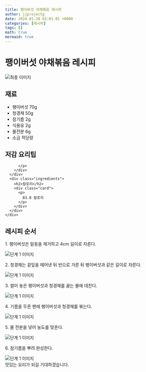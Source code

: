 ```yaml
---
title: 팽이버섯 야채볶음 레시피
author: jjprojectg
date: 2024-01-20 03:01:01 +0000
categories: [레시피]
tags: []
math: true
mermaid: true
---
```

<meta name="og:type" content="website"/>
<meta charset="UTF-8"/>
<div class="header">
  <h1>팽이버섯 야채볶음 레시피</h1>
</div>

<div class="container my-4">
  <div class="row">
    <div class="col-12 col-md-6">
      <div class="recipe-image">
        <img src="http://www.foodsafetykorea.go.kr/uploadimg/20141117/20141117053827_1416213507603.jpg" class="step-image" alt="최종 이미지"/>
      </div>
    </div>
    <div class="col-12 col-md-6">
      <div class="ingredients">
        <h2>재료</h2>
        <ul class="card">
          <li> 팽이버섯 70g </li>
          <li>  청경채 50g </li>
          <li>  참기름 2g </li>
          <li>  식용유 2g </li>
          <li>  물전분 6g </li>
          <li>  소금 적당량 </li>
</ul>
      </div>
    </div>
    <div class="col-12 col-md-6">
      <div class="ingredients">
        <h2>저감 요리팁</h2>
        <div class="card"> 
          <p>
            
          </p>
        </div>
      </div>
      <div class="ingredients">
        <h2>칼로리</h2>
        <div class="card"> 
          <p>
            83.0 칼로리
          </p>
        </div>
      </div>
    </div>
  </div>

  <h2 class="my-4">레시피 순서</h2>
  <div class="card recipe-card">
    <div class="card-body recipe-step">
      <p class="card-text step-description">1. 팽이버섯은 밑동을 제거하고 4cm 길이로 자른다.</p>
      <img src="http://www.foodsafetykorea.go.kr/uploadimg/cook/1047-1.jpg" alt="단계 1 이미지" class="step-image"/>
    </div>
  </div>
  <div class="card recipe-card">
    <div class="card-body recipe-step">
      <p class="card-text step-description">2. 청경채는 겉잎을 떼어낸 뒤 반으로 가른 뒤 팽이버섯과 같은 길이로 자른다.</p>
      <img src="http://www.foodsafetykorea.go.kr/uploadimg/cook/1047-2.jpg" alt="단계 1 이미지" class="step-image"/>
    </div>
  </div>
  <div class="card recipe-card">
    <div class="card-body recipe-step">
      <p class="card-text step-description">3. 썰어 놓은 팽이버섯과 청경채를 끓는 물에 데친다.</p>
      <img src="http://www.foodsafetykorea.go.kr/uploadimg/cook/1047-3.jpg" alt="단계 1 이미지" class="step-image"/>
    </div>
  </div>
  <div class="card recipe-card">
    <div class="card-body recipe-step">
      <p class="card-text step-description">4. 기름을 두른 팬에 팽이버섯과 청경채를 볶는다.</p>
      <img src="http://www.foodsafetykorea.go.kr/uploadimg/cook/1047-4.jpg" alt="단계 1 이미지" class="step-image"/>
    </div>
  </div>
  <div class="card recipe-card">
    <div class="card-body recipe-step">
      <p class="card-text step-description">5. 물 전분을 넣어 농도를 맞춘다.</p>
      <img src="http://www.foodsafetykorea.go.kr/uploadimg/cook/1047-5.jpg" alt="단계 1 이미지" class="step-image"/>
    </div>
  </div>
  <div class="card recipe-card">
    <div class="card-body recipe-step">
      <p class="card-text step-description">6. 참기름을 뿌려 완성한다.</p>
      <img src="http://www.foodsafetykorea.go.kr/uploadimg/cook/1047-6.jpg" alt="단계 1 이미지" class="step-image"/>
    </div>
  </div>

</div>
맛있는 요리가 되길 기대하겠습니다.
